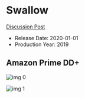 # Swallow

[Discussion Post](https://www.avsforum.com/threads/bass-eq-for-filtered-movies.2995212/post-59535990)

* Release Date: 2020-01-01
* Production Year: 2019

## Amazon Prime DD+

![img 0](https://i.imgur.com/pikD0aQ.jpg)

![img 1](https://i.imgur.com/mejtpTU.png)

